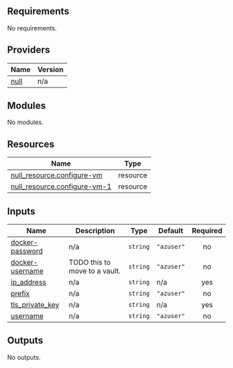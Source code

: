 <!-- BEGIN_TF_DOCS -->
## Requirements

No requirements.

## Providers

| Name | Version |
|------|---------|
| <a name="provider_null"></a> [null](#provider\_null) | n/a |

## Modules

No modules.

## Resources

| Name | Type |
|------|------|
| [null_resource.configure-vm](https://registry.terraform.io/providers/hashicorp/null/latest/docs/resources/resource) | resource |
| [null_resource.configure-vm-1](https://registry.terraform.io/providers/hashicorp/null/latest/docs/resources/resource) | resource |

## Inputs

| Name | Description | Type | Default | Required |
|------|-------------|------|---------|:--------:|
| <a name="input_docker-password"></a> [docker-password](#input\_docker-password) | n/a | `string` | `"azuser"` | no |
| <a name="input_docker-username"></a> [docker-username](#input\_docker-username) | TODO this to move to a vault. | `string` | `"azuser"` | no |
| <a name="input_ip_address"></a> [ip\_address](#input\_ip\_address) | n/a | `string` | n/a | yes |
| <a name="input_prefix"></a> [prefix](#input\_prefix) | n/a | `string` | `"azuser"` | no |
| <a name="input_tls_private_key"></a> [tls\_private\_key](#input\_tls\_private\_key) | n/a | `string` | n/a | yes |
| <a name="input_username"></a> [username](#input\_username) | n/a | `string` | `"azuser"` | no |

## Outputs

No outputs.
<!-- END_TF_DOCS -->